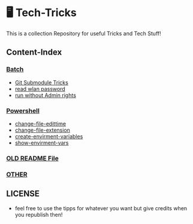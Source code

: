 <!-- Tech Tricks by Shadowdara-->

<!-- Branch Infos

Braches which are for testing and should OF COURSE NOT
DELETED:

- Git-Submodule-Testing

-->

# 🖥️ Tech-Tricks

This is a collection Repository for useful Tricks and Tech Stuff!

## Content-Index

### [Batch]()
- [Git Submodule Tricks](git-submodule-tricks/README.md)
- [read wlan password](read-wlan-password/README.md)
- [run without Admin rights](run-without-admin-rights/README.md)

### [Powershell]()
- [change-file-edittime](change-file-extension/README.md)
- [change-file-extension](change-file-extension/README.md)
- [create-envirment-variables](create-envirment-variables/README.md)
- [show-envirment-vars](show-envirment-vars/README.md)

### [OLD README File](__OTHER__/OLD_README.md)

### [__OTHER__](__OTHER__/README.md)


## LICENSE

- feel free to use the tipps for whatever you want but give credits
when you republish then!
